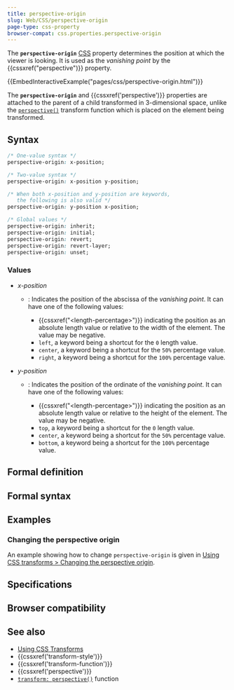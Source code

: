 ```yaml
---
title: perspective-origin
slug: Web/CSS/perspective-origin
page-type: css-property
browser-compat: css.properties.perspective-origin
---
```




The **`perspective-origin`** [CSS](/Web/CSS) property determines the position at which the viewer is looking. It is used as the _vanishing point_ by the {{cssxref("perspective")}} property.

{{EmbedInteractiveExample("pages/css/perspective-origin.html")}}

The **`perspective-origin`** and {{cssxref('perspective')}} properties are attached to the parent of a child transformed in 3-dimensional space, unlike the [`perspective()`](/Web/CSS/transform-function/perspective) transform function which is placed on the element being transformed.

## Syntax

```css
/* One-value syntax */
perspective-origin: x-position;

/* Two-value syntax */
perspective-origin: x-position y-position;

/* When both x-position and y-position are keywords,
   the following is also valid */
perspective-origin: y-position x-position;

/* Global values */
perspective-origin: inherit;
perspective-origin: initial;
perspective-origin: revert;
perspective-origin: revert-layer;
perspective-origin: unset;
```

### Values

- _x-position_

  - : Indicates the position of the abscissa of the _vanishing point_. It can have one of the following values:

    - {{cssxref("&lt;length-percentage&gt;")}} indicating the position as an absolute length value or relative to the width of the element. The value may be negative.
    - `left`, a keyword being a shortcut for the `0` length value.
    - `center`, a keyword being a shortcut for the `50%` percentage value.
    - `right`, a keyword being a shortcut for the `100%` percentage value.

- _y-position_

  - : Indicates the position of the ordinate of the _vanishing point_. It can have one of the following values:

    - {{cssxref("&lt;length-percentage&gt;")}} indicating the position as an absolute length value or relative to the height of the element. The value may be negative.
    - `top`, a keyword being a shortcut for the `0` length value.
    - `center`, a keyword being a shortcut for the `50%` percentage value.
    - `bottom`, a keyword being a shortcut for the `100%` percentage value.

## Formal definition



## Formal syntax



## Examples

### Changing the perspective origin

An example showing how to change `perspective-origin` is given in [Using CSS transforms > Changing the perspective origin](/Web/CSS/CSS_transforms/Using_CSS_transforms#changing_the_perspective_origin).

## Specifications



## Browser compatibility



## See also

- [Using CSS Transforms](/Web/CSS/CSS_transforms/Using_CSS_transforms)
- {{cssxref('transform-style')}}
- {{cssxref('transform-function')}}
- {{cssxref('perspective')}}
- [`transform: perspective()`](/Web/CSS/transform-function/perspective) function
